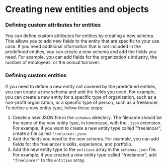 # Creating new entities and objects

### Defining custom attributes for entities

You can define custom attributes for entities by creating a new schema. This allows you to add new fields to the entity that are specific to your use case. If you need additional information that is not included in the predefined entities, you can create a new schema and add the fields you need. For example, you can add fields for the organization's industry, the number of employees, or the annual turnover.

### Defining custom entities

If you need to define a new entity not covered by the predefined entities, you can create a new schema and add the fields you need. For example, you can create a new entity for a specific type of organization, such as a non-profit organization, or a specific type of person, such as a freelancer. To define a new entity type, follow these steps:

1. Create a new JSON file in the `schemas` directory. The filename should be the name of the new entity type, in lowercase, with the `.json` extension. For example, if you want to create a new entity type called "freelancer", create a file called `freelancer.json`.
2. Add the fields you need to the new schema. For example, you can add fields for the freelancer's skills, experience, and portfolio.
3. Add the new entity type to the `entities` array in the `schemas.json` file. For example, if you created a new entity type called "freelancer", add `"freelancer"` to the `entities` array.
